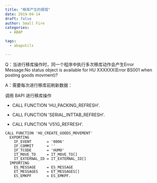 ```yaml
---
title: "移库产生的报错"
date: 2019-04-14
draft: false
author: Small Fire
categories: 
  - ABAP

tags: 
  - abaputils

---
```


Q：当进行移库操作时，同一个程序中执行多次移库动作会产生Error Message:No status object is available for HU  XXXXXX(Error BS001 when posting goods movment)?

A：需要每次进行移库前刷新数据：

调用 BAPI 进行移库操作

- CALL FUNCTION 'HU_PACKING_REFRESH'.
  
- CALL FUNCTION 'SERIAL_INTTAB_REFRESH'.
  
- CALL FUNCTION 'V51G_REFRESH'.

```JS
CALL FUNCTION 'HU_CREATE_GOODS_MOVEMENT'
  EXPORTING
    IF_EVENT       = '0006'
    IF_COMMIT      = ''
    IF_TCODE       = 'HUMO'
    IT_MOVE_TO     = IT_MOVE_TO[]
    IT_EXTERNAL_ID = IT_EXTERNAL_ID[]
  IMPORTING
    ES_MESSAGE     = ES_MESSAGE
    ET_MESSAGES    = ET_MESSAGES[]
    ES_EMKPF       = ES_EMKPF.
```


